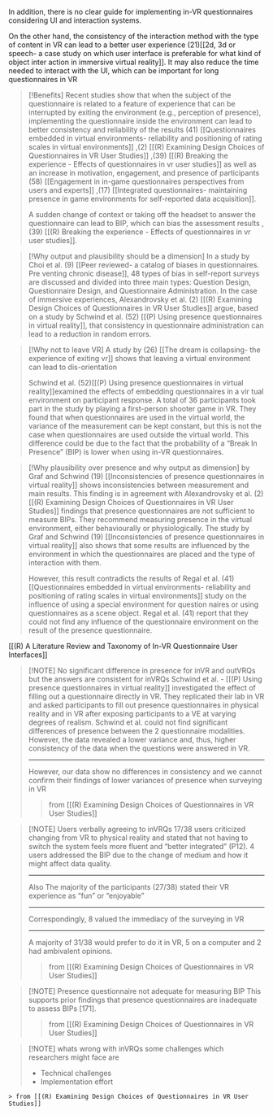 In addition, there is no clear guide for implementing in-VR questionnaires considering UI and interaction systems.

On the other hand, the consistency of the interaction method with the type of content in VR can lead to a better user experience (21)[[2d, 3d or speech- a case study on which user interface is preferable for what kind of object inter action in immersive virtual reality]]. It may also reduce the time needed to interact with the UI, which can be important for long questionnaires in VR

> [!Benefits]
> Recent studies show that when the subject of the questionnaire is related to a feature of experience that can be interrupted by exiting the environment (e.g., perception of presence), implementing the questionnaire inside the environment can lead to better consistency and reliability of the results (41) [[Questionnaires embedded in virtual environments- reliability and positioning of rating scales in virtual environments]] ,(2) [[(R) Examining Design Choices of Questionnaires in VR User Studies]] ,(39) [[(R) Breaking the experience - Effects of questionnaires in vr user studies]] as well as an increase in motivation, engagement, and presence of participants (58) [[Engagement in in-game questionnaires perspectives from users and experts]] ,(17) [[Integrated questionnaires- maintaining presence in game environments for self-reported data acquisition]].
> 
> A sudden change of context or taking off the headset to answer the questionnaire can lead to BIP, which can bias the assessment results ,(39) [[(R) Breaking the experience - Effects of questionnaires in vr user studies]].

> [!Why output and plausibility should be a dimension]
> In a study by Choi et al. (9) [[Peer reviewed- a catalog of biases in questionnaires. Pre venting chronic disease]], 48 types of bias in self-report surveys are discussed and divided into three main types: Question Design, Questionnaire Design, and Questionnaire Administration. In the case of immersive experiences, Alexandrovsky et al. (2) [[(R) Examining Design Choices of Questionnaires in VR User Studies]] argue, based on a study by Schwind et al. (52) [[(P) Using presence questionnaires in virtual reality]], that consistency in questionnaire administration can lead to a reduction in random errors.
> 

> [!Why not to leave VR]
> A study by (26) [[The dream is collapsing-  the experience of exiting vr]] shows that leaving a virtual environment can lead to dis-orientation 
> 
> Schwind et al. (52)[[(P) Using presence questionnaires in virtual reality]]examined the effects of embedding questionnaires in a vir tual environment on participant response. A total of 36 participants took part in the study by playing a first-person shooter game in VR. They found that when questionnaires are used in the virtual world, the variance of the measurement can be kept constant, but this is not the case when questionnaires are used outside the virtual world. This difference could be due to the fact that the probability of a “Break In Presence” (BIP) is lower when using in-VR questionnaires.

> [!Why plausibility over presence and why output as dimension]
> by Graf and Schwind (19) [[Inconsistencies of presence questionnaires in virtual reality]] shows inconsistencies between measurement and main results. This finding is in agreement with Alexandrovsky et al. (2) [[(R) Examining Design Choices of Questionnaires in VR User Studies]] findings that presence questionnaires are not sufficient to measure BIPs. They recommend measuring presence in the virtual environment, either behaviourally or physiologically. The study by Graf and Schwind (19) [[Inconsistencies of presence questionnaires in virtual reality]]  also shows that some results are influenced by the environment in which the questionnaires are placed and the type of interaction with them.
> 
> However, this result contradicts the results of Regal et al. (41) [[Questionnaires embedded in virtual environments- reliability and positioning of rating scales in virtual environments]] study on the influence of using a special environment for question naires or using questionnaires as a scene object. Regal et al.  (41)  report that they could not find any influence of the questionnaire environment on the result of the presence questionnaire.

[[(R) A Literature Review and Taxonomy of In-VR  Questionnaire User Interfaces]]





> [!NOTE] No significant difference in presence for inVR and outVRQs but the answers are consistent for inVRQs
>  Schwind et al. - [[(P) Using presence questionnaires in virtual reality]] investigated the effect of filling out a questionnaire directly in VR. They replicated their lab in VR and asked participants to fill out presence questionnaires in physical reality and in VR after exposing participants to a VE at varying degrees of realism. Schwind et al. could not find significant differences of presence between the 2 questionnaire modalities. However, the data revealed a lower variance and, thus, higher consistency of the data when the questions were answered in VR. 
>  
> ---
>  However, our data show no differences in consistency and we cannot confirm their findings of lower variances of presence when surveying in VR
>  > from [[(R) Examining Design Choices of Questionnaires in VR User Studies]]

> [!NOTE] Users verbally agreeing to inVRQs
> 17/38 users criticized changing from VR to physical reality and stated that not having to switch the system feels more fluent and “better integrated” (P12). 4 users addressed the BIP due to the change of medium and how it might affect data quality.
> 
> ---
> Also The majority of the participants (27/38) stated their VR experience as “fun” or “enjoyable”
> 
> ---
>Correspondingly, 8 valued the immediacy of the surveying in VR
>
>---
>A majority of 31/38 would prefer to do it in VR, 5 on a computer and 2 had ambivalent opinions.
> > from [[(R) Examining Design Choices of Questionnaires in VR User Studies]]

> [!NOTE] Presence questionnaire not adequate for measuring BIP
> This supports prior findings that presence questionnaires are inadequate to assess BIPs [171].
> > from [[(R) Examining Design Choices of Questionnaires in VR User Studies]]

> [!NOTE] whats wrong with inVRQs
> some challenges which researchers might face are
> - Technical challenges
> - Implementation effort
> 
	> from [[(R) Examining Design Choices of Questionnaires in VR User Studies]]








